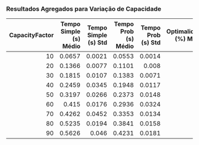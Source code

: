 ### Resultados Agregados para Variação de Capacidade

|   CapacityFactor |   Tempo Simple (s) Médio |   Tempo Simple (s) Std |   Tempo Prob (s) Médio |   Tempo Prob (s) Std |   Optimalidade (%) Média |   Optimalidade (%) Std |   Speedup (x) Médio |   Speedup (x) Std |
|-----------------:|-------------------------:|-----------------------:|-----------------------:|---------------------:|-------------------------:|-----------------------:|--------------------:|------------------:|
|               10 |                   0.0657 |                 0.0021 |                 0.0553 |               0.0014 |                      100 |                   0    |              1.1878 |            0.0164 |
|               20 |                   0.1366 |                 0.0077 |                 0.1101 |               0.008  |                      100 |                   0    |              1.2438 |            0.0766 |
|               30 |                   0.1815 |                 0.0107 |                 0.1383 |               0.0071 |                      100 |                   0    |              1.3116 |            0.021  |
|               40 |                   0.2459 |                 0.0345 |                 0.1948 |               0.0117 |                      100 |                   0    |              1.2607 |            0.156  |
|               50 |                   0.3197 |                 0.0266 |                 0.2373 |               0.0148 |                      100 |                   0    |              1.3463 |            0.0416 |
|               60 |                   0.415  |                 0.0176 |                 0.2936 |               0.0324 |                      100 |                   0    |              1.4302 |            0.2002 |
|               70 |                   0.4262 |                 0.0452 |                 0.3353 |               0.0134 |                       96 |                   8.94 |              1.2713 |            0.135  |
|               80 |                   0.5235 |                 0.0194 |                 0.3841 |               0.0158 |                       96 |                   8.94 |              1.3631 |            0.0151 |
|               90 |                   0.5626 |                 0.046  |                 0.4231 |               0.0181 |                       96 |                   8.94 |              1.3334 |            0.1395 |
